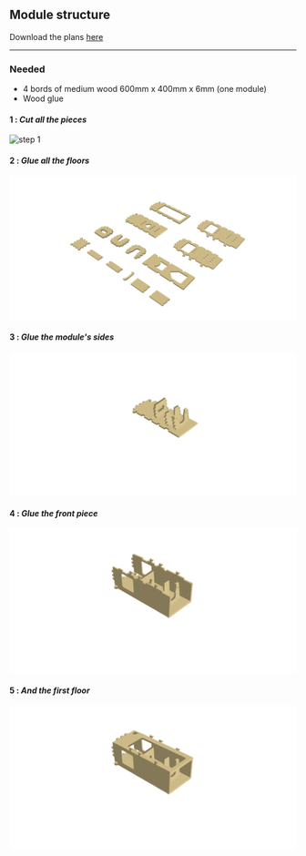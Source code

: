 ## Module structure

Download the plans [here]()

* * *

### Needed

* 4 bords of medium wood 600mm x 400mm x 6mm (one module)
* Wood glue

#### 1 : _Cut all the pieces_

![step 1](documentation/user/img/anim01.gif)

#### 2 : _Glue all the floors_

![step 1](documentation/user/img/anim02.gif)

#### 3 : _Glue the module's sides_

![step 1](documentation/user/img/anim03.gif)

#### 4 : _Glue the front piece_

![step 1](documentation/user/img/anim04.gif)

#### 5 : _And the first floor_

![step 1](documentation/user/img/anim05.gif)
